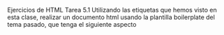 Ejercicios de HTML
Tarea 5.1 
Utilizando las etiquetas que hemos visto en esta clase, 
realizar un documento html usando la plantilla boilerplate del 
tema pasado, que tenga el siguiente aspecto
